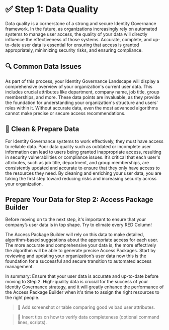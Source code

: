 # ✅ Step 1: Data Quality

Data quality is a cornerstone of a strong and secure Identity
Governance framework. In the future, as organizations increasingly
rely on automated systems to manage user access, the quality of your
data will directly influence the effectiveness of those systems.
Accurate, complete, and up-to-date user data is essential for
ensuring that access is granted appropriately, minimizing security
risks, and ensuring compliance.

## 🔍 Common Data Issues

As part of this process, your Identity Governance Landscape will
display a comprehensive overview of your organization's current user
data. This includes crucial attributes like department, company
name, job title, group memberships, and more. These data points are
invaluable, as they provide the foundation for understanding your
organization's structure and users' roles within it. Without
accurate data, even the most advanced algorithms cannot make precise
or secure access recommendations.

## 🧹 Clean & Prepare Data

For Identity Governance systems to work effectively, they must have
access to reliable data. Poor data quality such as outdated or
incomplete user information can lead to users being granted
inappropriate access, resulting in security vulnerabilities or
compliance issues. It’s critical that each user's attributes, such
as job title, department, and group memberships, are consistently
updated and accurate to ensure that they only have access to the
resources they need. By cleaning and enriching your user data, you
are taking the first step toward reducing risks and increasing
security across your organization.

## Prepare Your Data for Step 2: Access Package Builder

Before moving on to the next step, it's important to ensure that
your company’s user data is in top shape.
Try to elimate every RED Column!

The Access Package Builder will rely on this data to make detailed,
algorithm-based suggestions about the appropriate access for each
user. The more accurate and comprehensive your data is, the more
effectively the algorithm will be able to generate precise Access
Packages. Start by reviewing and updating your organization’s user
data now this is the foundation for a successful and secure
transition to automated access management.

In summary: Ensure that your user data is accurate
and up-to-date before moving to Step 2. High-quality data is crucial
for the success of your Identity Governance strategy, and it will
greatly enhance the performance of the Access Package Builder when
it's time to assign the right resources to the right people.

> 📸 Add screenshot or table comparing good vs bad user attributes.

> 🧪 Insert tips on how to verify data completeness (optional command lines, scripts).
